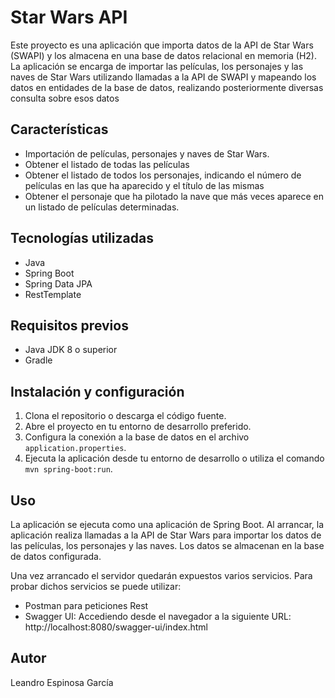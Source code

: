 # Star Wars API 

Este proyecto es una aplicación que importa datos de la API de Star Wars (SWAPI) y los almacena en una base de datos relacional en memoria (H2). La aplicación se encarga de importar las películas, 
los personajes y las naves de Star Wars utilizando llamadas a la API de SWAPI y mapeando los datos en entidades de la base de datos, realizando posteriormente diversas
consulta sobre esos datos

## Características

- Importación de películas, personajes y naves de Star Wars.
- Obtener el listado de todas las películas
- Obtener el listado de todos los personajes, indicando el número de películas en las que ha aparecido y el título de las mismas
- Obtener el personaje que ha pilotado la nave que más veces aparece en un listado de películas determinadas.

## Tecnologías utilizadas

- Java
- Spring Boot
- Spring Data JPA
- RestTemplate

## Requisitos previos

- Java JDK 8 o superior
- Gradle

## Instalación y configuración

1. Clona el repositorio o descarga el código fuente.
2. Abre el proyecto en tu entorno de desarrollo preferido.
3. Configura la conexión a la base de datos en el archivo `application.properties`.
4. Ejecuta la aplicación desde tu entorno de desarrollo o utiliza el comando `mvn spring-boot:run`.

## Uso

La aplicación se ejecuta como una aplicación de Spring Boot. Al arrancar, la aplicación realiza llamadas a la API de Star Wars para importar los datos de las películas, 
los personajes y las naves. Los datos se almacenan en la base de datos configurada.

Una vez arrancado el servidor quedarán expuestos varios servicios.
Para probar dichos servicios se puede utilizar:
   - Postman para peticiones Rest
   - Swagger UI: Accediendo desde el navegador a la siguiente URL: http://localhost:8080/swagger-ui/index.html

## Autor

Leandro Espinosa García


